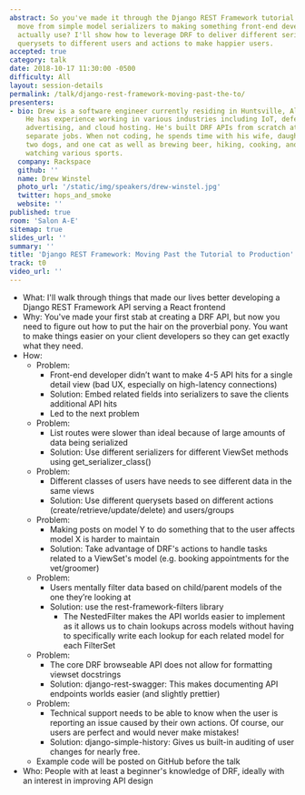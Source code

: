 ```yaml
---
abstract: So you've made it through the Django REST Framework tutorial. How do you
  move from simple model serializers to making something front-end developers can
  actually use? I'll show how to leverage DRF to deliver different serializers and
  querysets to different users and actions to make happier users.
accepted: true
category: talk
date: 2018-10-17 11:30:00 -0500
difficulty: All
layout: session-details
permalink: /talk/django-rest-framework-moving-past-the-to/
presenters:
- bio: Drew is a software engineer currently residing in Huntsville, Alabama, USA.
    He has experience working in various industries including IoT, defense,
    advertising, and cloud hosting. He's built DRF APIs from scratch at two
    separate jobs. When not coding, he spends time with his wife, daughter,
    two dogs, and one cat as well as brewing beer, hiking, cooking, and
    watching various sports.
  company: Rackspace
  github: ''
  name: Drew Winstel
  photo_url: '/static/img/speakers/drew-winstel.jpg'
  twitter: hops_and_smoke
  website: ''
published: true
room: 'Salon A-E'
sitemap: true
slides_url: ''
summary: ''
title: 'Django REST Framework: Moving Past the Tutorial to Production'
track: t0
video_url: ''
---
```


- What: I'll walk through things that made our lives better developing a Django REST Framework API serving a React frontend
- Why: You've made your first stab at creating a DRF API, but now you need to figure out how to put the hair on the proverbial pony. You want to make things easier on your client developers so they can get exactly what they need.
- How:
  - Problem:
    - Front-end developer didn’t want to make 4-5 API hits for a single detail view (bad UX, especially on high-latency connections)
    - Solution: Embed related fields into serializers to save the clients additional API hits
    - Led to the next problem
  - Problem:
    - List routes were slower than ideal because of large amounts of data being serialized
    - Solution: Use different serializers for different ViewSet methods using get_serializer_class()
  - Problem:
    - Different classes of users have needs to see different data in the same views
    - Solution: Use different querysets based on different actions (create/retrieve/update/delete) and users/groups
  - Problem:
    - Making posts on model Y to do something that to the user affects model X is harder to maintain
    - Solution: Take advantage of DRF's actions to handle tasks related to a ViewSet's model (e.g. booking appointments for the vet/groomer)
  - Problem:
    - Users mentally filter data based on child/parent models of the one they’re looking at
    - Solution: use the rest-framework-filters library
      - The NestedFilter makes the API worlds easier to implement as it allows us to chain lookups across models without having to specifically write each lookup for each related model for each FilterSet
  - Problem:
    - The core DRF browseable API does not allow for formatting viewset docstrings
    - Solution: django-rest-swagger: This makes documenting API endpoints worlds easier (and slightly prettier)
  - Problem:
    - Technical support needs to be able to know when the user is reporting an issue caused by their own actions. Of course, our users are perfect and would never make mistakes!
    - Solution: django-simple-history: Gives us built-in auditing of user changes for nearly free.
  - Example code will be posted on GitHub before the talk
- Who: People with at least a beginner's knowledge of DRF, ideally with an interest in improving API design
